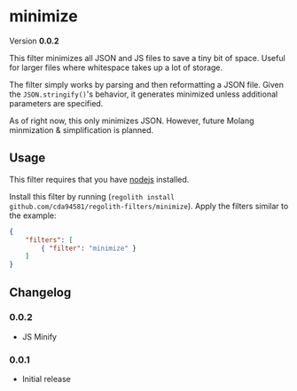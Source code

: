 # minimize
Version **0.0.2**

This filter minimizes all JSON and JS files to save a tiny bit of space. Useful for larger files where whitespace takes up a lot of storage.

The filter simply works by parsing and then reformatting a JSON file. Given the `JSON.stringify()`'s behavior, it generates minimized unless additional parameters are specified.

As of right now, this only minimizes JSON. However, future Molang minmization & simplification is planned.

## Usage
This filter requires that you have [nodejs](https://nodejs.org/en/) installed.

Install this filter by running (`regolith install github.com/cda94581/regolith-filters/minimize`). Apply the filters similar to the example:

```json
{
	"filters": [
		{ "filter": "minimize" }
	]
}
```

## Changelog
### 0.0.2
- JS Minify

### 0.0.1
- Initial release